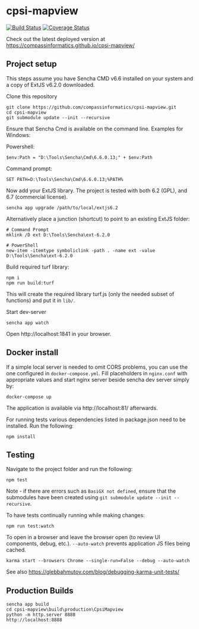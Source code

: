 # cpsi-mapview

[![Build Status](https://travis-ci.org/compassinformatics/cpsi-mapview.svg?branch=master)](https://travis-ci.org/compassinformatics/cpsi-mapview)
[![Coverage Status](https://coveralls.io/repos/compassinformatics/cpsi-mapview/badge.svg?branch=master&service=github)](https://coveralls.io/github/compassinformatics/cpsi-mapview?branch=master)

Check out the latest deployed version at https://compassinformatics.github.io/cpsi-mapview/

## Project setup

This steps assume you have Sencha CMD v6.6 installed on your system and a copy of ExtJS v6.2.0 downloaded.

Clone this repository

```
git clone https://github.com/compassinformatics/cpsi-mapview.git
cd cpsi-mapview
git submodule update --init --recursive
```

Ensure that Sencha Cmd is available on the command line. Examples for Windows:

Powershell:

```
$env:Path = "D:\Tools\Sencha\Cmd\6.6.0.13;" + $env:Path
```

Command prompt:

```
SET PATH=D:\Tools\Sencha\Cmd\6.6.0.13;%PATH%
```

Now add your ExtJS library. The project is tested with both 6.2 (GPL), and 6.7 (commercial license).

```
sencha app upgrade /path/to/local/extjs6.2
```

Alternatively place a junction (shortcut) to point to an existing ExtJS folder:

```
# Command Prompt
mklink /D ext D:\Tools\Sencha\ext-6.2.0

# PowerShell
new-item -itemtype symboliclink -path . -name ext -value D:\Tools\Sencha\ext-6.2.0
```

Build required turf library:

```
npm i
npm run build:turf
```

This will create the required library turf.js (only the needed subset of functions) and put it in `lib/`.

Start dev-server

```
sencha app watch
```

Open http://localhost:1841 in your browser.

## Docker install

If a simple local server is needed to omit CORS problems, you can use the one configured in `docker-compose.yml`.
Fill placeholders in `nginx.conf` with appropriate values and start nginx server beside sencha dev server simply by:

```
docker-compose up
```

The application is available via http://localhost:81/ afterwards.

For running tests various dependencies listed in package.json need to be installed. Run the following:

```
npm install
```

## Testing

Navigate to the project folder and run the following:

```
npm test
```

Note - if there are errors such as `BasiGX not defined`, ensure that the submodules have been
created using `git submodule update --init --recursive`.

To have tests continually running while making changes:

```
npm run test:watch
```

To open in a browser and leave the browser open (to review UI components, debug, etc.).
`--auto-watch` prevents application JS files being cached.

```
karma start --browsers Chrome --single-run=False --debug --auto-watch

```

See also https://glebbahmutov.com/blog/debugging-karma-unit-tests/

## Production Builds

```
sencha app build
cd cpsi-mapview\build\production\CpsiMapview
python -m http.server 8888
http://localhost:8888
```
